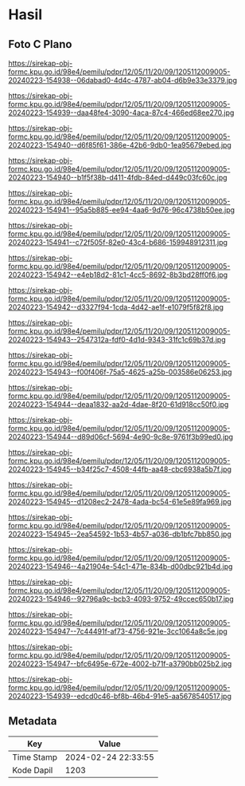 # Hasil

## Foto C Plano

https://sirekap-obj-formc.kpu.go.id/98e4/pemilu/pdpr/12/05/11/20/09/1205112009005-20240223-154938--06dabad0-4d4c-4787-ab04-d6b9e33e3379.jpg

https://sirekap-obj-formc.kpu.go.id/98e4/pemilu/pdpr/12/05/11/20/09/1205112009005-20240223-154939--daa48fe4-3090-4aca-87c4-466ed68ee270.jpg

https://sirekap-obj-formc.kpu.go.id/98e4/pemilu/pdpr/12/05/11/20/09/1205112009005-20240223-154940--d6f85f61-386e-42b6-9db0-1ea95679ebed.jpg

https://sirekap-obj-formc.kpu.go.id/98e4/pemilu/pdpr/12/05/11/20/09/1205112009005-20240223-154940--b1f5f38b-d411-4fdb-84ed-d449c03fc60c.jpg

https://sirekap-obj-formc.kpu.go.id/98e4/pemilu/pdpr/12/05/11/20/09/1205112009005-20240223-154941--95a5b885-ee94-4aa6-9d76-96c4738b50ee.jpg

https://sirekap-obj-formc.kpu.go.id/98e4/pemilu/pdpr/12/05/11/20/09/1205112009005-20240223-154941--c72f505f-82e0-43c4-b686-159948912311.jpg

https://sirekap-obj-formc.kpu.go.id/98e4/pemilu/pdpr/12/05/11/20/09/1205112009005-20240223-154942--e4eb18d2-81c1-4cc5-8692-8b3bd28ff0f6.jpg

https://sirekap-obj-formc.kpu.go.id/98e4/pemilu/pdpr/12/05/11/20/09/1205112009005-20240223-154942--d3327f94-1cda-4d42-ae1f-e1079f5f82f8.jpg

https://sirekap-obj-formc.kpu.go.id/98e4/pemilu/pdpr/12/05/11/20/09/1205112009005-20240223-154943--2547312a-fdf0-4d1d-9343-31fc1c69b37d.jpg

https://sirekap-obj-formc.kpu.go.id/98e4/pemilu/pdpr/12/05/11/20/09/1205112009005-20240223-154943--f00f406f-75a5-4625-a25b-003586e06253.jpg

https://sirekap-obj-formc.kpu.go.id/98e4/pemilu/pdpr/12/05/11/20/09/1205112009005-20240223-154944--deaa1832-aa2d-4dae-8f20-61d918cc50f0.jpg

https://sirekap-obj-formc.kpu.go.id/98e4/pemilu/pdpr/12/05/11/20/09/1205112009005-20240223-154944--d89d06cf-5694-4e90-9c8e-9761f3b99ed0.jpg

https://sirekap-obj-formc.kpu.go.id/98e4/pemilu/pdpr/12/05/11/20/09/1205112009005-20240223-154945--b34f25c7-4508-44fb-aa48-cbc6938a5b7f.jpg

https://sirekap-obj-formc.kpu.go.id/98e4/pemilu/pdpr/12/05/11/20/09/1205112009005-20240223-154945--d1208ec2-2478-4ada-bc54-61e5e89fa969.jpg

https://sirekap-obj-formc.kpu.go.id/98e4/pemilu/pdpr/12/05/11/20/09/1205112009005-20240223-154945--2ea54592-1b53-4b57-a036-db1bfc7bb850.jpg

https://sirekap-obj-formc.kpu.go.id/98e4/pemilu/pdpr/12/05/11/20/09/1205112009005-20240223-154946--4a21904e-54c1-471e-834b-d00dbc921b4d.jpg

https://sirekap-obj-formc.kpu.go.id/98e4/pemilu/pdpr/12/05/11/20/09/1205112009005-20240223-154946--92796a9c-bcb3-4093-9752-49ccec650b17.jpg

https://sirekap-obj-formc.kpu.go.id/98e4/pemilu/pdpr/12/05/11/20/09/1205112009005-20240223-154947--7c44491f-af73-4756-921e-3cc1064a8c5e.jpg

https://sirekap-obj-formc.kpu.go.id/98e4/pemilu/pdpr/12/05/11/20/09/1205112009005-20240223-154947--bfc6495e-672e-4002-b71f-a3790bb025b2.jpg

https://sirekap-obj-formc.kpu.go.id/98e4/pemilu/pdpr/12/05/11/20/09/1205112009005-20240223-154939--edcd0c46-bf8b-46b4-91e5-aa5678540517.jpg


## Metadata

| Key        | Value               |
| ---------- | ------------------- |
| Time Stamp | 2024-02-24 22:33:55 |
| Kode Dapil | 1203                |



